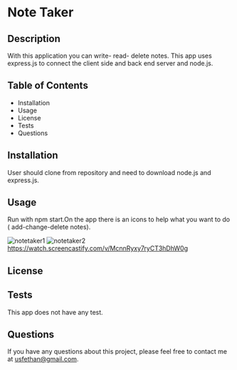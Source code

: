 # Note Taker

## Description
With this application you can write- read- delete notes. This app uses express.js to connect the client side and back end server and node.js.

## Table of Contents
* Installation
* Usage
* License
* Tests
* Questions

## Installation
User should clone from repository and need to download node.js and express.js.

## Usage

Run with npm start.On the app there is an icons to help what you want to do ( add-change-delete notes).

![notetaker1](https://user-images.githubusercontent.com/77454834/146947474-f7b763a8-fef5-45d9-8e98-74ac00115b90.png)
![notetaker2](https://user-images.githubusercontent.com/77454834/146947486-5e9598c9-dfdc-4723-8baa-b531a4442556.png)
https://watch.screencastify.com/v/McnnRyxy7ryCT3hDhW0g

## License

## Tests
This app does not have any test.

## Questions
If you have any questions about this project, please feel free to contact me at usfethan@gmail.com.
